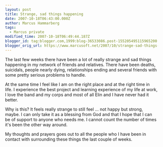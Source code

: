 ```yaml
---
layout: post
title: Strange, sad things happening
date: 2007-10-18T06:43:00.000Z
author: Marcus Hammarberg
tags:
  - Marcus private
modified_time: 2007-10-18T06:49:44.187Z
blogger_id: tag:blogger.com,1999:blog-36533086.post-155205495115965200
blogger_orig_url: https://www.marcusoft.net/2007/10/strange-sad-things-happening.html
---
```


The last few weeks there have been a lot of really strange and sad
things happening in my network of friends and relatives. There have been
deaths, suicidals, people nearly dying,
relationships ending and several friends with some pretty
serious problems to handle.

At the same time I feel like I am on the right place and at the right
time in life. I experience the best project and
learning experience of my life at work, I love the band and my corps and
most of all Elin and I have never had it
better.

Why is this? It feels really strange to still feel ... not happy but
strong, maybe. I can only take it as a blessing from God and that I hope
that I can be of support to anyone who needs me. I cannot count the
number of times it's been the other way around.

My thoughts and prayers goes out to all the people who I have been in
contact with surrounding these things the last
couple of weeks.
